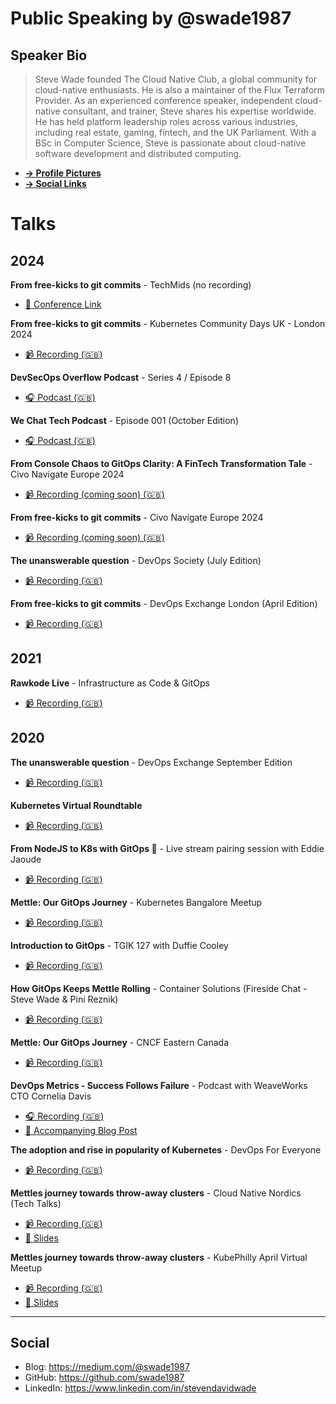 # Public Speaking by @swade1987

## Speaker Bio

>Steve Wade founded The Cloud Native Club, a global community for cloud-native enthusiasts. He is also a maintainer of the Flux Terraform Provider.
>As an experienced conference speaker, independent cloud-native consultant, and trainer, Steve shares his expertise worldwide.
>He has held platform leadership roles across various industries, including real estate, gaming, fintech, and the UK Parliament.
>With a BSc in Computer Science, Steve is passionate about cloud-native software development and distributed computing.

- **[&rarr; Profile Pictures](assets/profile-pictures.md)**
- **[&rarr; Social Links](#social)**

# Talks

## 2024

**From free-kicks to git commits** - TechMids (no recording)

- [🔗 Conference Link](https://conf.techmids.io/speakers/SteveWade)

**From free-kicks to git commits** - Kubernetes Community Days UK - London 2024

- [📹 Recording (🇬🇧)]([TBC](https://www.youtube.com/watch?v=4kyrSHQuDTk))

**DevSecOps Overflow Podcast** - Series 4 / Episode 8

- [🎧 Podcast (🇬🇧)](https://open.spotify.com/episode/6Cvyct2mT0p7BdOMbfkCv9?si=8f26a2a396c64578)

**We Chat Tech Podcast** - Episode 001 (October Edition)

- [🎧 Podcast (🇬🇧)](https://open.spotify.com/episode/0C7IUJ1dolPYDisKfCgA8K?si=G1m0zz_iRvegDjMHFjxdKA)

**From Console Chaos to GitOps Clarity: A FinTech Transformation Tale** - Civo Navigate Europe 2024

- [📹 Recording (coming soon) (🇬🇧)](TBC)

**From free-kicks to git commits** - Civo Navigate Europe 2024

- [📹 Recording (coming soon) (🇬🇧)](TBC)

**The unanswerable question** - DevOps Society (July Edition)

- [📹 Recording (🇬🇧)](https://youtu.be/Xa1fjHHfeXg?si=ZU8HqPqwvT7RtdhY)

**From free-kicks to git commits** - DevOps Exchange London (April Edition)

- [📹 Recording (🇬🇧)](https://youtu.be/XOhqTARQfD4?si=BNdpakqYbu4s98Ec)

## 2021

**Rawkode Live** - Infrastructure as Code & GitOps

- [📹 Recording (🇬🇧)](https://www.youtube.com/watch?v=s9zjayZ1oxA)


## 2020

**The unanswerable question** - DevOps Exchange September Edition

- [📹 Recording (🇬🇧)](https://www.youtube.com/watch?v=poXBQ0gLMsI)

**Kubernetes Virtual Roundtable**

- [📹 Recording (🇬🇧)](https://www.youtube.com/watch?v=8oBdZn052Kk)

**From NodeJS to K8s with GitOps 🚀** - Live stream pairing session with Eddie Jaoude

- [📹 Recording (🇬🇧)](https://www.youtube.com/watch?v=oIemUNSU9Lw)

**Mettle: Our GitOps Journey** - Kubernetes Bangalore Meetup

- [📹 Recording (🇬🇧)](https://www.youtube.com/watch?v=qZS8Omi2Zsg)

**Introduction to GitOps** - TGIK 127 with Duffie Cooley 

- [📹 Recording (🇬🇧)](https://www.youtube.com/watch?v=F70wRexHIwg)

**How GitOps Keeps Mettle Rolling** - Container Solutions (Fireside Chat - Steve Wade & Pini Reznik)

- [📹 Recording (🇬🇧)](https://www.youtube.com/watch?v=2rJIjiMkVEA)

**Mettle: Our GitOps Journey** - CNCF Eastern Canada

- [📹 Recording (🇬🇧)](https://youtu.be/Aic7zI_Ddz0?t=1922)

**DevOps Metrics - Success Follows Failure** - Podcast with WeaveWorks CTO Cornelia Davis

- [🎧 Recording (🇬🇧)](https://episodes.buzzsprout.com/i5e5st4mrerl8xoi7im5u9liy22m?)
- [📜 Accompanying Blog Post](https://www.weave.works/blog/devops-metrics-success-follows-failure)

**The adoption and rise in popularity of Kubernetes** - DevOps For Everyone

- [📹 Recording (🇬🇧)](https://www.youtube.com/watch?v=ekWwezcKkUE)

**Mettles journey towards throw-away clusters** - Cloud Native Nordics (Tech Talks)

- [📹 Recording (🇬🇧)](https://www.youtube.com/watch?v=zSKCHZ3wpFM)
- [📜 Slides](https://www.slideshare.net/stevenwade1987/mettles-journey-towards-throw-away-clusters-cloud-native-nordics)

**Mettles journey towards throw-away clusters** - KubePhilly April Virtual Meetup

- [📹 Recording (🇬🇧)](https://youtu.be/3sIKwz0LOI0?t=3014)
- [📜 Slides](https://www.slideshare.net/secret/4zcHMjwcXz5fz4)

-----

## Social

- Blog:      https://medium.com/@swade1987
- GitHub:    https://github.com/swade1987
- LinkedIn:  https://www.linkedin.com/in/stevendavidwade 

